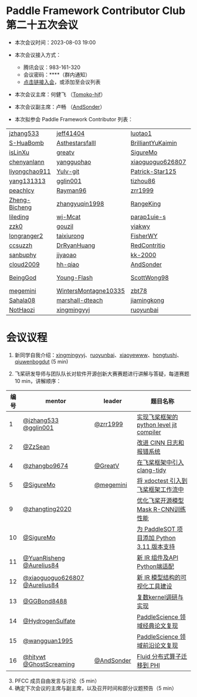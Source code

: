 # Paddle Framework Contributor Club 第二十五次会议

- 本次会议时间：2023-08-03 19:00

- 本次会议接入方式：

  - 腾讯会议：983-161-320
  - 会议密码：\*\*\*\*（群内通知）
  - [点击链接入会](https://meeting.tencent.com/dm/VojjLHgcOv2S)，或添加至会议列表

- 本次会议主席：何健飞 （[Tomoko-hjf](https://github.com/Tomoko-hjf)）

- 本次会议副主席：卢畅 （[AndSonder](https://github.com/AndSonder)）

- 本次拟参会 Paddle Framework Contributor 列表：

|                                                   |                                                                 |                                                           |                                                       |                                                     |                                                                     |
| ------------------------------------------------- | --------------------------------------------------------------- | --------------------------------------------------------- | ----------------------------------------------------- | --------------------------------------------------- | ------------------------------------------------------------------- |
| [jzhang533](https://github.com/jzhang533)         | [jeff41404](https://github.com/jeff41404)                       | [luotao1](https://github.com/luotao1)                     | [Ligoml](https://github.com/Ligoml)                   | [TCChenlong](https://github.com/TCChenlong)         | [guguguzi](https://github.com/guguguzi)                             |
| [S-HuaBomb](https://github.com/S-HuaBomb)         | [Asthestarsfalll](https://github.com/Asthestarsfalll)           | [BrilliantYuKaimin](https://github.com/BrilliantYuKaimin) | [Li-fAngyU](https://github.com/Li-fAngyU)             | [liqitong-a](https://github.com/liqitong-a)         | [unseenme](https://github.com/unseenme)                             |
| [isLinXu](https://github.com/isLinXu)             | [greatv](https://github.com/greatv)                             | [SigureMo](https://github.com/SigureMo)                   | [jinyouzhi](https://github.com/jinyouzhi)             | [gsq7474741](https://github.com/gsq7474741)         | [thunder95](https://github.com/thunder95)                           |
| [chenyanlann](https://github.com/chenyanlann)     | [yangguohao](https://github.com/yangguohao)                     | [xiaoguoguo626807](https://github.com/xiaoguoguo626807)   | [Liyulingyue](https://github.com/Liyulingyue)         | [GeYuYao-hub](https://github.com/GeYuYao-hub)       | [fuqianya](https://github.com/fuqianya)                             |
| [liyongchao911](https://github.com/liyongchao911) | [Yulv-git](https://github.com/Yulv-git)                         | [Patrick-Star125](https://github.com/Patrick-Star125)     | [nlp-zn](https://github.com/nlp-zn)                   | [OccupyMars2025](https://github.com/OccupyMars2025) | [OuyangChao](https://github.com/OuyangChao)                         |
| [yang131313](https://github.com/yang131313)       | [gglin001](https://github.com/gglin001)                         | [tizhou86](https://github.com/tizhou86)                   | [Ainavo](https://github.com/Ainavo)                   | [ReganYue](https://github.com/ReganYue)             | [mrcangye](https://github.com/mrcangye)                             |
| [peachlcy](https://github.com/peachlcy)           | [Rayman96](https://github.com/Rayman96)                         | [zrr1999](https://github.com/zrr1999)                     | [xiaohemaikoo](https://github.com/xiaohemaikoo)       | [engineer1109](https://github.com/engineer1109)     | [enkilee](https://github.com/enkilee)                               |
| [Zheng-Bicheng](https://github.com/Zheng-Bicheng) | [zhangyuqin1998](https://github.com/zhangyuqin1998)             | [RangeKing](https://github.com/RangeKing)                 | [kevinng77](https://github.com/kevinng77)             | [caolonghao](https://github.com/caolonghao)         | [AndPuQing](https://github.com/AndPuQing)                           |
| [lileding](https://github.com/lileding)           | [wj-Mcat](https://github.com/wj-Mcat)                           | [parap1uie-s](https://github.com/parap1uie-s)             | [jingsongliujing](https://github.com/jingsongliujing) | [dasenCoding](https://github.com/dasenCoding)       | [PureNatural](https://github.com/PureNatural)                       |
| [zzk0](https://github.com/zzk0)                   | [gouzil](https://github.com/gouzil)                             | [yiakwy](https://github.com/yiakwy)                       | [VigiZhang](https://github.com/VigiZhang)             | [huangjiyi](https://github.com/huangjiyi)           | [supercodebull](https://github.com/supercodebull)                   |
| [longranger2](https://github.com/longranger2)     | [taixiurong](https://github.com/taixiurong)                     | [FisherWY](https://github.com/FisherWY)                   | [Atlantisming](https://github.com/Atlantisming)       | [Lemon-er](https://github.com/Lemon-er)             | [lizechng](https://github.com/lizechng)                             |
| [ccsuzzh](https://github.com/ccsuzzh)             | [DrRyanHuang](https://github.com/DrRyanHuang)                   | [RedContritio](https://github.com/RedContritio)           | [Lyutoon](https://github.com/Lyutoon)                 | [PommesPeter](https://github.com/PommesPeter)       | [tianxingxia-cn](https://github.com/tianxingxia-cn)                 |
| [sanbuphy](https://github.com/sanbuphy)           | [jjyaoao](https://github.com/jjyaoao)                           | [kk-2000](https://github.com/kk-2000)                     | [Tomoko-hjf](https://github.com/Tomoko-hjf)           | [edencfc](https://github.com/edencfc)               | [CollaborativeFiltering](https://github.com/CollaborativeFiltering) |
| [cloud2009](https://github.com/cloud2009)         | [hh-qiao](https://github.com/hh-qiao)                           | [AndSonder](https://github.com/AndSonder)                 | [JuiceHub](https://github.com/JuiceHub)               | [Difers](https://github.com/Difers)                 | [zeroRains](https://github.com/zeroRains)                           |
| [BeingGod](https://github.com/BeingGod)           | [Young-Flash](https://github.com/Young-Flash)                   | [ScottWong98](https://github.com/ScottWong98)             | [Yang-Changhui](https://github.com/Yang-Changhui)     | [LyndonKong](https://github.com/LyndonKong)         | [zade23](https://github.com/zade23)                                 |
| [megemini](https://github.com/megemini)           | [WintersMontagne10335](https://github.com/WintersMontagne10335) | [zbt78](https://github.com/zbt78)                         | [DrownFish](https://github.com/DrownFish19)           | [co63oc](https://github.com/co63oc)                 | [minleminzui](https://github.com/minleminzui)                            |            
| [Sahala08](https://github.com/Sahala08)           | [marshall-dteach](https://github.com/marshall-dteach)           | [jiamingkong](https://github.com/jiamingkong)             | [txyugood](https://github.com/txyugood)            | [gaoziyuan](https://github.com/gaoziyuan)            | [MayYouBeProsperous](https://github.com/MayYouBeProsperous)            |
| [NotHaozi](https://github.com/NotHaozi)       | [xingmingyyj](https://github.com/xingmingyyj)            | [ruoyunbai](https://github.com/ruoyunbai)           |      [xiaoyewww](https://github.com/xiaoyewww)        | [hongtushi](https://github.com/hongtushi)           |      [qiuwenbogdut](https://github.com/qiuwenbogdut)   |     

# 会议议程

1. 新同学自我介绍：[xingmingyyj](https://github.com/xingmingyyj)、[ruoyunbai](https://github.com/ruoyunbai)、[xiaoyewww](https://github.com/xiaoyewww)、[hongtushi](https://github.com/hongtushi)、[qiuwenbogdut](https://github.com/qiuwenbogdut)   (5 min)

2. 飞桨研发导师与团队队长对软件开源创新大赛赛题进行讲解与答疑，每道赛题 10 min，讲解顺序：

| 编号 | mentor                                                       | leader                                     | 题目名称                                                     |
| ---- | ------------------------------------------------------------ | ------------------------------------------ | ------------------------------------------------------------ |
| 1    | [@jzhang533](https://github.com/jzhang533) [@gglin001](https://github.com/gglin001) | [@zrr1999](https://github.com/zrr1999)     | [实现飞桨框架的 python level jit compiler](https://github.com/PaddlePaddle/Paddle/issues/53172#paddlepaddle01)                     |
| 2    | [@ZzSean](https://github.com/ZzSean)                                                      |                                            | [改进 CINN 日志和报错系统](https://github.com/PaddlePaddle/Paddle/issues/55663#paddlepaddle02)                                     |
| 4    | [@zhangbo9674](https://github.com/zhangbo9674)               | [@GreatV](https://github.com/GreatV)       | [在飞桨框架中引入 clang-tidy](https://github.com/PaddlePaddle/Paddle/issues/53172#paddlepaddle04)                                  |
| 5    | [@SigureMo](https://github.com/SigureMo)                     | [@megemini](https://github.com/megemini)   | [将 xdoctest 引入到飞桨框架工作流中](https://github.com/PaddlePaddle/Paddle/issues/53172#paddlepaddle05)                           |
| 9    | [@zhangting2020](https://github.com/zhangting2020)           |                                            | [优化飞桨开源模型Mask R-CNN训练性能](https://github.com/PaddlePaddle/Paddle/issues/55663#paddlepaddle09)                           |
| 10   | [@SigureMo](https://github.com/SigureMo)                     |                                            | [为 PaddleSOT 项目添加 Python 3.11 版本支持](https://github.com/PaddlePaddle/Paddle/issues/55663#paddlepaddle10)                   |
| 11   | [@YuanRisheng](https://github.com/YuanRisheng) [@Aurelius84](https://github.com/Aurelius84) |                                            | [新 IR 组件及API Python端适配](https://github.com/PaddlePaddle/Paddle/issues/55663#paddlepaddle11)                                 |
| 12   | [@xiaoguoguo626807](https://github.com/xiaoguoguo626807) [@Aurelius84](https://github.com/Aurelius84) |                                            | [新 IR 模型结构的可视化工具建设](https://github.com/PaddlePaddle/Paddle/issues/55663#paddlepaddle12)                               |
| 13   | [@GGBond8488](https://github.com/GGBond8488)                 |                                            | [复数kernel调研与实现](https://github.com/PaddlePaddle/Paddle/issues/55663#paddlepaddle13)                                         |
| 14   | [@HydrogenSulfate](https://github.com/HydrogenSulfate)       |                                            | [PaddleScience 领域经典论文复现](https://github.com/PaddlePaddle/Paddle/issues/55663#paddlepaddle14)                               |
| 15   | [@wangguan1995](https://github.com/wangguan1995)             |                                            | [PaddleScience 领域前沿论文复现](https://github.com/PaddlePaddle/Paddle/issues/55663#paddlepaddle15)                               |
| 16   | [@hitywt](https://github.com/hitywt) [@GhostScreaming](https://github.com/GhostScreaming) | [@AndSonder](https://github.com/AndSonder) | [Fluid 分布式算子迁移到 PHI](https://github.com/PaddlePaddle/Paddle/issues/55663#paddlepaddle16) |

3. PFCC 成员自由发言与讨论（5 min）
4. 确定下次会议的主席与副主席，以及召开时间和部分议题预告（5 min）
